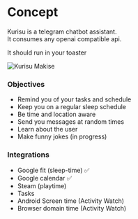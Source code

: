 # Concept
Kurisu is a telegram chatbot assistant.\
It consumes any openai compatible api.

It should run in your toaster

![Kurisu Makise](https://i.imgur.com/FYNCFJV.png)

### Objectives
- Remind you of your tasks and schedule
- Keep you on a regular sleep schedule
- Be time and location aware
- Send you messages at random times
- Learn about the user
- Make funny jokes (in progress)

### Integrations
- Google fit (sleep-time) ✅
- Google calendar ✅
- Steam (playtime)
- Tasks
- Android Screen time (Activity Watch)
- Browser domain time (Activity Watch)